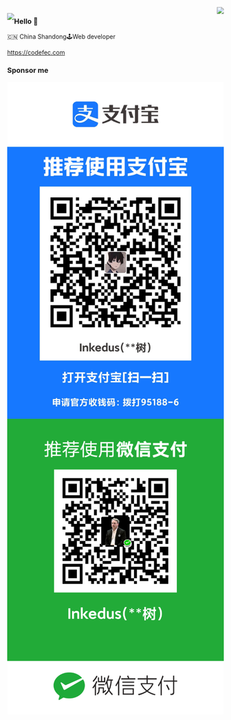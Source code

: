 <img align="right" src="https://bbs.vpsdie.com/w/users/github/zhuchunshu:readme/top-langs" />
<p><img align="left" src="https://bbs.vpsdie.com/w/users/github/zhuchunshu:readme" /></p>

### Hello 👋

🇨🇳 China Shandong🕹Web developer

https://codefec.com

### Sponsor me

<img align="right" src="./Collection/alipay.jpg" />
<p><img align="left" src="./Collection/wxpay.png" /></p>